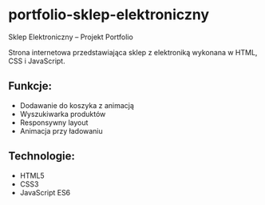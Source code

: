 # portfolio-sklep-elektroniczny

Sklep Elektroniczny – Projekt Portfolio

Strona internetowa przedstawiająca sklep z elektroniką wykonana w HTML, CSS i JavaScript.

## Funkcje:

- Dodawanie do koszyka z animacją
- Wyszukiwarka produktów
- Responsywny layout
- Animacja przy ładowaniu

## Technologie:

- HTML5
- CSS3
- JavaScript ES6
